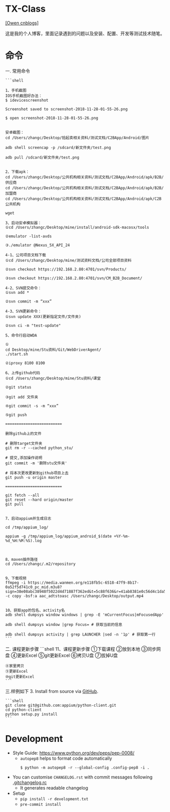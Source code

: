 # TX-Class
[[Owen cnblogs]](http://www.cnblogs.com/Owen-ET/)

这是我的个人博客，里面记录遇到的问题以及安装、配置、开发等测试技术随笔。

# 命令



一. 常用命令

    ```shell

    1、手机截图
    IOS手机截图好办法：
    $ idevicescreenshot

    Screenshot saved to screenshot-2018-11-28-01-55-26.png

    $ open screenshot-2018-11-28-01-55-26.png


    安卓截图：
    cd /Users/zhangc/Desktop/拾起卖相关资料/测试文档/C2BApp/Android/图片

    adb shell screencap -p /sdcard/新文件夹/test.png

    adb pull /sdcard/新文件夹/test.png


    2、下载apk：
    cd /Users/zhangc/Desktop/公共机构相关资料/测试文档/C2BApp/Android/apk/B2B/供应商
    cd /Users/zhangc/Desktop/公共机构相关资料/测试文档/C2BApp/Android/apk/B2B/加盟商
    cd /Users/zhangc/Desktop/公共机构相关资料/测试文档/C2BApp/Android/apk/C2B公共机构

    wget

    3、启动安卓模拟器：
    ①cd /Users/zhangc/Desktop/mine/install/android-sdk-macosx/tools

    ②emulator -list-avds

    ③./emulator @Nexus_5X_API_24

    4-1、公司项目文档下载
    ①cd /Users/zhangc/Desktop/mine/测试资料文档/公司全部项目资料

    ②svn checkout https://192.168.2.80:4701/svn/Products/

    ③svn checkout https://192.168.2.80:4701/svn/CM_B2B_Document/

    4-2、SVN提交命令：
    ①svn add *

    ②svn commit -m “xxx”

    4-3、SVN更新命令：
    ①svn update XXX(更新指定文件/文件夹)

    ②svn ci -m "test-update"

    5、命令行启动WDA

    ①
    cd Desktop/mine/Stu资料/Git/WebDriverAgent/
    ./start.sh 

    ②iproxy 8100 8100

    6、上传github代码
    ①cd /Users/zhangc/Desktop/mine/Stu资料/课堂

    ②git status

    ③git add 文件夹

    ④git commit -s -m “xxx”

    ⑤git push

    =========================

    删除github上的文件

    # 删除target文件夹
    git rm -r --cached python_stu/

    # 提交,添加操作说明
    git commit -m '删除stu文件夹'

    # 将本次更改更新到github项目上去
    git push -u origin master

    =========================

    git fetch --all
    git reset --hard origin/master
    git pull


    7、启动appium并生成日志

    cd /tmp/appium_log/

    appium -g /tmp/appium_log/appium_android_$(date +%Y-%m-%d_%H:%M:%S).log



    8、maven插件路径
    cd /Users/zhangc/.m2/repository


    9、下载视频
    ffmpeg -i https://media.wanmen.org/e118fb5c-6518-47f9-8b17-0a52f5d741c0_pc_mid.m3u8?sign=38e08abc38948f5022d4d71887f362ed&t=5c88f636&r=41ab8381e0c56d4c1da55cd7b7450580 -c copy -bsf:a aac_adtstoasc /Users/zhangc/Desktop/output.mp4


    10、获取app的包名、activity名
    adb shell dumpsys window windows | grep -E 'mCurrentFocus|mFocusedApp'

    adb shell dumpsys window |grep Focus= # 获取当前的信息

    adb shell dumpsys activity | grep LAUNCHER |sed -n '1p' # 获取第一行
    ```

二. 课程更新步骤
    ```shell
    11、课程更新步骤
    ①下载课程
    ②放到本地
    ③同步网盘
    ④更新Excel
    ⑤git更新Excel
    ⑥拷贝U盘
    ⑦拔掉U盘

    ⑧家里拷贝
    ⑨更新Excel
    ⑩git更新Excel
    ```

三.样例如下
3. Install from source via [GitHub](https://github.com/appium/python-client).

    ```shell
    git clone git@github.com:appium/python-client.git
    cd python-client
    python setup.py install
    ```

# Development

- Style Guide: https://www.python.org/dev/peps/pep-0008/
    - `autopep8` helps to format code automatically
        ```
        $ python -m autopep8 -r --global-config .config-pep8 -i .
        ```
- You can customise `CHANGELOG.rst` with commit messages following [.gitchangelog.rc](.gitchangelog.rc)
    - It generates readable changelog
- Setup
    - `pip install -r development.txt`
    - `pre-commit install`

